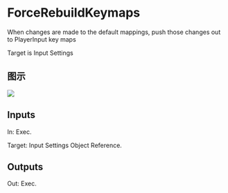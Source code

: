 # ForceRebuildKeymaps

When changes are made to the default mappings, push those changes out to PlayerInput key maps

Target is Input Settings

## 图示

![]($-20221218-20564636.png)

## Inputs

In: Exec.

Target: Input Settings Object Reference.  

## Outputs

Out: Exec.

